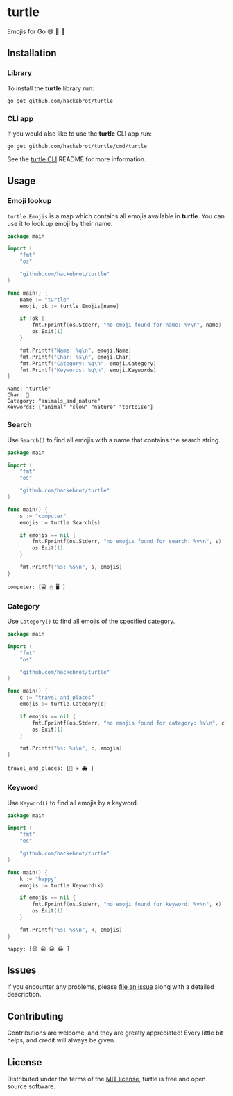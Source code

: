 # turtle

Emojis for Go 😄 🐢 🚀

## Installation

### Library

To install the **turtle** library run:

``go get github.com/hackebrot/turtle``

### CLI app

If you would also like to use the **turtle** CLI app run:

``go get github.com/hackebrot/turtle/cmd/turtle``

See the [turtle CLI][cli] README for more information.

## Usage

### Emoji lookup

``turtle.Emojis`` is a map which contains all emojis available in **turtle**.
You can use it to look up emoji by their name.

```go
package main

import (
	"fmt"
	"os"

	"github.com/hackebrot/turtle"
)

func main() {
	name := "turtle"
	emoji, ok := turtle.Emojis[name]

	if !ok {
		fmt.Fprintf(os.Stderr, "no emoji found for name: %v\n", name)
		os.Exit(1)
	}

	fmt.Printf("Name: %q\n", emoji.Name)
	fmt.Printf("Char: %s\n", emoji.Char)
	fmt.Printf("Category: %q\n", emoji.Category)
	fmt.Printf("Keywords: %q\n", emoji.Keywords)
}
```

```text
Name: "turtle"
Char: 🐢
Category: "animals_and_nature"
Keywords: ["animal" "slow" "nature" "tortoise"]
```

### Search

Use ``Search()`` to find all emojis with a name that contains the search string.

```go
package main

import (
	"fmt"
	"os"

	"github.com/hackebrot/turtle"
)

func main() {
	s := "computer"
	emojis := turtle.Search(s)

	if emojis == nil {
		fmt.Fprintf(os.Stderr, "no emojis found for search: %v\n", s)
		os.Exit(1)
	}

	fmt.Printf("%s: %s\n", s, emojis)
}
```

```text
computer: [💻 🖱 🖥 ]
```

### Category

Use ``Category()`` to find all emojis of the specified category.

```go
package main

import (
	"fmt"
	"os"

	"github.com/hackebrot/turtle"
)

func main() {
	c := "travel_and_places"
	emojis := turtle.Category(c)

	if emojis == nil {
		fmt.Fprintf(os.Stderr, "no emojis found for category: %v\n", c)
		os.Exit(1)
	}

	fmt.Printf("%s: %s\n", c, emojis)
}
```

```text
travel_and_places: [🚡 ✈️ 🚑 ]
```

### Keyword

Use ``Keyword()`` to find all emojis by a keyword.

```go
package main

import (
	"fmt"
	"os"

	"github.com/hackebrot/turtle"
)

func main() {
	k := "happy"
	emojis := turtle.Keyword(k)

	if emojis == nil {
		fmt.Fprintf(os.Stderr, "no emoji found for keyword: %v\n", k)
		os.Exit(1)
	}

	fmt.Printf("%s: %s\n", k, emojis)
}
```

```text
happy: [😊 😁 😀 😂 ]
```

## Issues

If you encounter any problems, please [file an issue][new-issue] along with a
detailed description.

## Contributing

Contributions are welcome, and they are greatly appreciated! Every little bit
helps, and credit will always be given.

## License

Distributed under the terms of the [MIT license][mit], turtle is free and
open source software.

[new-issue]: https://github.com/hackebrot/turtle/issues/new
[mit]: /LICENSE
[cli]: /cmd/turtle/README.md
